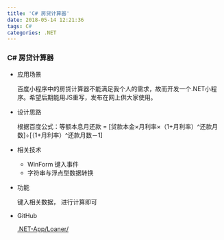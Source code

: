 ```yaml
---
title: 'C# 房贷计算器'
date: 2018-05-14 12:21:36
tags: C# 
categories: .NET
---
```


### C# 房贷计算器

- 应用场景

	百度小程序中的房贷计算器不能满足我个人的需求，故而开发一个.NET小程序。希望后期能用JS重写，发布在网上供大家使用。

- 设计思路

	根据百度公式：等额本息月还款 = [贷款本金×月利率×（1+月利率）^还款月数]÷[（1+月利率）^还款月数－1]

- 相关技术

	- WinForm 键入事件
	- 字符串与浮点型数据转换

- 功能

	键入相关数据， 进行计算即可

- GitHub

	[.NET-App/Loaner/](https://github.com/BMBH/.NET-App/tree/master/Loaner)